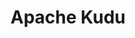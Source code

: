 ---
git: https://github.com/apache/incubator-kudu
logohandle: apache_kudu
slack: https://getkudu-slack.herokuapp.com/
sort: kudu
tags:
- apache
title: Apache Kudu
twitter: https://x.com/ApacheKudu
website: https://kudu.apache.org/
---